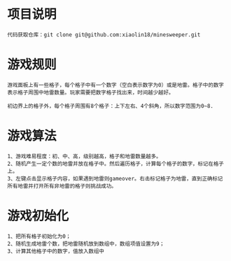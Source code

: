 # 项目说明

    代码获取仓库：git clone git@github.com:xiaolin18/minesweeper.git

# 游戏规则

    游戏面板上有一些格子，每个格子中有一个数字（空白表示数字为0）或是地雷。格子中的数字表示格子周围中地雷数量。玩家需要把数字格子找出来，时间越少越好。

    初边界上的格子外，每个格子周围有8个格子：上下左右、4个斜角，所以数字范围为0~8.

# 游戏算法

    1、游戏难易程度：初、中、高，级别越高，格子和地雷数量越多。
    2、随机产生一定个数的地雷并放在格子中。然后遍历格子，计算每个格子的数字，标记在格子上。
    3、左键点击显示格子内容，如果遇到地雷则gameover。右击标记格子为地雷，直到正确标记所有地雷并打开所有非地雷的格子则挑战成功。

# 游戏初始化
    
    1、把所有格子初始化为0；
    2、随机生成地雷个数，把地雷随机放到数组中，数组项值设置为9；
    3、计算其他格子中的数字，值放入数组中
